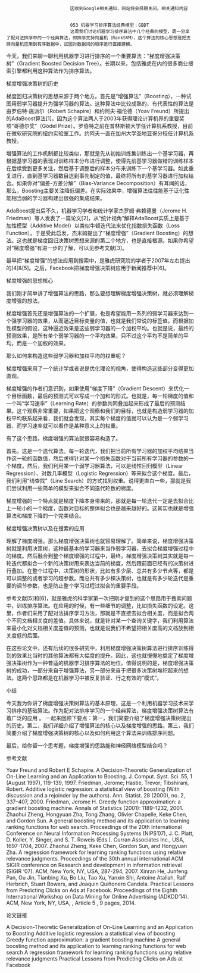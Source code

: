 
                            
                            因收到Google相关通知，网站将会择期关闭。相关通知内容
                            
                            
                            053 机器学习排序算法经典模型：GBDT
                            这周我们讨论机器学习排序算法中几个经典的模型，周一分享了配对法排序中的一个经典算法，即排序支持向量机（RankSVM），这个算法的核心思想是把支持向量机应用到有序数据中，试图对数据间的顺序进行直接建模。

今天，我们来聊一聊利用机器学习进行排序的一个重要算法：“梯度增强决策树”（Gradient Boosted Decision Tree）。长期以来，包括雅虎在内的很多商业搜索引擎都利用这种算法作为排序算法。

梯度增强决策树的历史

梯度回归决策树的思想来源于两个地方。首先是“增强算法”（Boosting），一种试图用弱学习器提升为强学习器的算法。这种算法中比较成熟的、有代表性的算法是由罗伯特⋅施派尔（Robert Schapire）和约阿夫⋅福伦德（Yoav Freund）所提出的AdaBoost算法[1]。因为这个算法两人于2003年获得理论计算机界的重要奖项“哥德尔奖”（Gödel Prize）。罗伯特之前在普林斯顿大学任计算机系教授，目前在微软研究院的纽约实验室工作。约阿夫一直在加州大学圣地亚哥分校任计算机系教授。

增强算法的工作机制都比较类似，那就是先从初始训练集训练出一个基学习器，再根据基学习器的表现对训练样本分布进行调整，使得先前基学习器做错的训练样本在后续受到更多关注，然后基于调整后的样本分布来训练下一个基学习器。如此重复进行，直到基学习器数目达到事先制定的值，最终将所有的基学习器进行加权结合。如果你对“偏差-方差分解”（Bias-Variance Decomposition）有耳闻的话，那么，Boosting主要关注降低偏差。在实际效果中，增强算法往往能基于泛化性能相当弱的学习器构建出很强的集成结果。

AdaBoost提出后不久，机器学习学者和统计学家杰罗姆⋅弗赖德曼（Jerome H. Friedman）等人发表了一篇论文[2]，从“统计视角”解释AdaBoost实质上是基于加性模型（Additive Model）以类似牛顿迭代法来优化指数损失函数（Loss Function）。于是受此启发，杰米姆提出了“梯度增强”（Gradient Boosting）的想法。这也就是梯度回归决策树思想来源的第二个地方，也是直接根源。如果你希望对“梯度增强”有进一步的了解，可以见参考文献[3]。

最早把“梯度增强”的想法应用到搜索中，是雅虎研究院的学者于2007年左右提出的[4]&[5]。之后，Facebook把梯度增强决策树应用于新闻推荐中[6]。

梯度增强的思想核心

我们刚才简单讲了增强算法的思路，那么要想理解梯度增强决策树，就必须理解梯度增强的想法。

梯度增强首先还是增强算法的一个扩展，也是希望能用一系列的弱学习器来达到一个强学习器的效果，从而逼近目标变量的值，也就是我们常说的标签值。而根据加性模型的假设，这种逼近效果是这些弱学习器的一个加权平均。也就是说，最终的预测效果，是所有单个弱学习器的一个平均效果，只不过这个平均不是简单的平均，而是一个加权的效果。

那么如何来构造这些弱学习器和加权平均的权重呢？

梯度增强采用了一个统计学或者说是优化理论的视角，使得构造这些部分变得更加直观。

梯度增强的作者们意识到，如果使用“梯度下降”（Gradient Descent）来优化一个目标函数，最后的预测式可以写成一个加和的形式。也就是，每一轮梯度的值和一个叫“学习速率”（Learning Rate）的参数共同叠加起来形成了最后的预测结果。这个观察非常重要，如果把这个观察和我们的目标，也就是构造弱学习器的加权平均联系起来看，我们就会发现，其实每个梯度的值就可以认为是一个弱学习器，而学习速率就可以看作是某种意义上的权重。

有了这个思路，梯度增强的算法就很容易构造了。

首先，这是一个迭代算法。每一轮迭代，我们把当前所有学习器的加权平均结果当作这一轮的函数值，然后求得针对某一个损失函数对于当前所有学习器的参数的一个梯度。然后，我们利用某一个弱学习器算法，可以是线性回归模型（Linear Regression）、对数几率模型（Logistic Regression）等来拟合这个梯度。最后，我们利用“线查找”（Line Search）的方式找到权重。说得更直白一些，那就是我们尝试利用一些简单的模型来拟合不同迭代轮数的梯度。

梯度增强的一个特点就是梯度下降本身带来的，那就是每一轮迭代一定是去拟合比上一轮小的一个梯度，函数对目标的整体拟合也是越来越好的。这其实也就是增强算法和梯度下降的一个完美结合。

梯度增强决策树以及在搜索的应用

理解了梯度增强，那么梯度增强决策树也就容易理解了。简单来说，梯度增强决策树就是利用决策树，这种最基本的学习器来当作弱学习器，去拟合梯度增强过程中的梯度。然后融合到整个梯度增强的过程中，最终，梯度增强决策树其实就是每一轮迭代都拟合一个新的决策树用来表达当前的梯度，然后跟前面已经有的决策树进行叠加。在整个过程中，决策树的形状，比如有多少层、总共有多少节点等，都是可以调整的或者学习的超参数。而总共有多少棵决策树，也就是有多少轮迭代是重要的调节参数，也是防止整个学习过程过拟合的重要手段。

参考文献[5]和[6]，就是雅虎的科学家第一次把刚才提到的这个思路用于搜索问题中，训练排序算法。在应用的时候，有一些细节的调整，比如损失函数的设定。这里，作者们采用了配对法排序学习方法，那就是不直接去拟合相关度，而是拟合两个不同文档相关度的差值。具体来说，就是针对某一个查询关键字，我们利用算法来最小化对文档相关度差值的预测，也就是说我们不希望把相关度高的文档放到相关度低的后面。

在这些论文中，还有后续的很多研究中，利用梯度增强决策树算法进行排序训练得到的效果比当时的其他算法都有大幅度的提升。因此，这也就慢慢地奠定了梯度增强决策树作为一种普适的机器学习排序算法的地位。值得说明的是，梯度增强决策树的成功，一部分来自于增强算法，另一部分来自于把很多决策树堆积起来的想法。这两个思路都是在机器学习中被反复验证、行之有效的“模式”。

小结

今天我为你讲了梯度增强决策树算法的基本原理，这是一个利用机器学习技术来学习排序的基础算法。作为配对法排序学习的一个经典算法，梯度增强决策树算法有着广泛的应用 。 一起来回顾下要点：第一，我们简要介绍了梯度增强决策树提出的历史。第二，我们详细介绍了增强算法的核心以及梯度增强的思路。第三，我们简要介绍了梯度增强决策树的核心以及如何利用这个算法来训练排序问题。

最后，给你留一个思考题，梯度增强的思路能和神经网络模型结合吗？

参考文献


Yoav Freund and Robert E Schapire. A Decision-Theoretic Generalization of On-Line Learning and an Application to Boosting. J. Comput. Syst. Sci. 55, 1 (August 1997), 119-139, 1997.
Friedman, Jerome; Hastie, Trevor; Tibshirani, Robert. Additive logistic regression: a statistical view of boosting (With discussion and a rejoinder by the authors). Ann. Statist. 28 (2000), no. 2, 337–407, 2000.
Friedman, Jerome H. Greedy function approximation: a gradient boosting machine. Annals of Statistics (2001): 1189–1232, 2001.
Zhaohui Zheng, Hongyuan Zha, Tong Zhang, Olivier Chapelle, Keke Chen, and Gordon Sun. A general boosting method and its application to learning ranking functions for web search. Proceedings of the 20th International Conference on Neural Information Processing Systems (NIPS’07), J. C. Platt, D. Koller, Y. Singer, and S. T. Roweis (Eds.). Curran Associates Inc., USA, 1697-1704, 2007.
Zhaohui Zheng, Keke Chen, Gordon Sun, and Hongyuan Zha. A regression framework for learning ranking functions using relative relevance judgments. Proceedings of the 30th annual international ACM SIGIR conference on Research and development in information retrieval (SIGIR ‘07). ACM, New York, NY, USA, 287-294, 2007.
Xinran He, Junfeng Pan, Ou Jin, Tianbing Xu, Bo Liu, Tao Xu, Yanxin Shi, Antoine Atallah, Ralf Herbrich, Stuart Bowers, and Joaquin Quiñonero Candela. Practical Lessons from Predicting Clicks on Ads at Facebook. Proceedings of the Eighth International Workshop on Data Mining for Online Advertising (ADKDD’14). ACM, New York, NY, USA, , Article 5 , 9 pages, 2014.


论文链接


A Decision-Theoretic Generalization of On-Line Learning and an Application to Boosting
Additive logistic regression: a statistical view of boosting
Greedy function approximation: a gradient boosting machine
A general boosting method and its application to learning ranking functions for web search
A regression framework for learning ranking functions using relative relevance judgments
Practical Lessons from Predicting Clicks on Ads at Facebook


                        
                        
                            